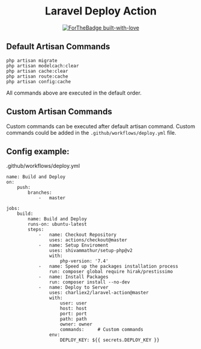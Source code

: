 <div align="center">

# Laravel Deploy Action

[![ForTheBadge built-with-love](http://ForTheBadge.com/images/badges/built-with-love.svg)](https://kosrat.dev)

</div>

## Default Artisan Commands
```
php artisan migrate 
php artisan modelcach:clear 
php artisan cache:clear 
php artisan route:cache
php artisan config:cache
```
All commands above are executed in the default order.

## Custom Artisan Commands
 Custom commands can be executed after default artisan command. Custom commands could be added in the `.github/workflows/deploy.yml` file.


## Config example:

.github/workflows/deploy.yml

```
name: Build and Deploy
on:
    push:
        branches:
            -   master

jobs:
    build:
        name: Build and Deploy
        runs-on: ubuntu-latest
        steps:
            -   name: Checkout Repository
                uses: actions/checkout@master
            -   name: Setup Enviroment
                uses: shivammathur/setup-php@v2
                with:
                    php-version: '7.4'
            -   name: Speed up the packages installation process
                run: composer global require hirak/prestissimo
            -   name: Install Packages
                run: composer install --no-dev
            -   name: Deploy to Server
                uses: charliex2/laravel-action@master
                with:
                    user: user
                    host: host
                    port: port
                    path: path
                    owner: owner
                    commands:     # Custom commands
                env:
                    DEPLOY_KEY: ${{ secrets.DEPLOY_KEY }}
```
